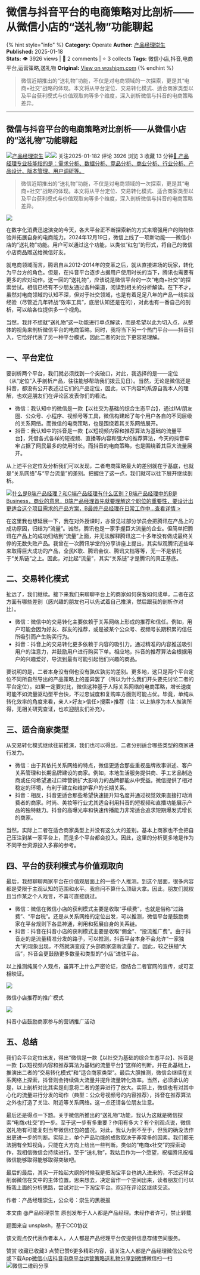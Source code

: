 # 微信与抖音平台的电商策略对比剖析——从微信小店的“送礼物”功能聊起
{% hint style="info" %}
**Category:** Operate
**Author:** [产品经理崇生](https://www.woshipm.com/u/982951)
**Published:** 2025-01-18  
**Stats:** 👁️ 3926 views | 💬 2 comments | ⭐ 3 collects
**Tags:** 微信小店,抖音,电商平台,运营策略,送礼物
**Original:** [View on woshipm.com](https://www.woshipm.com/operate/6171722.html)
{% endhint %}
> 微信近期推出的“送礼物”功能，不仅是对电商领域的一次探索，更是其“电商+社交”战略的体现。本文将从平台定位、交易转化模式、适合商家类型以及平台获利模式与价值观取向等多个维度，深入剖析微信与抖音的电商策略差异。

---

## 微信与抖音平台的电商策略对比剖析——从微信小店的“送礼物”功能聊起

[![](https://static.woshipm.com/ttw_avatar_20240516173436_3186.jpg?imageView2/1/w/72/h/72/q/100)](https://www.woshipm.com/u/982951)[产品经理崇生](https://www.woshipm.com/u/982951) ![](https://static.woshipm.com/tag/1101_1@2x.png)![](https://static.woshipm.com/tag/1301_1@2x.png) 关注2025-01-182 评论 3926 浏览 3 收藏 13 分钟[🔗 产品经理专业技能指的是：需求分析、数据分析、竞品分析、商业分析、行业分析、产品设计、版本管理、用户调研等。](https://ke.qidianla.com/courses/90pm)

> 微信近期推出的“送礼物”功能，不仅是对电商领域的一次探索，更是其“电商+社交”战略的体现。本文将从平台定位、交易转化模式、适合商家类型以及平台获利模式与价值观取向等多个维度，深入剖析微信与抖音的电商策略差异。

![](https://image.woshipm.com/2023/04/13/19497a2c-d9e2-11ed-a8b0-00163e0b5ff3.jpg)

在数字化消费迅速演变的今天，各大平台正不断探索新的方式来增强用户的购物体验并拓展自身的电商能力。2024年12月19日，微信上线了一项新功能——微信小店的“送礼物”功能。用户可以通过这个功能，以类似“红包”的形式，将自己的微信小店商品赠送给微信好友。

就电商领域而言，腾讯自从2012-2014年的变革之后，就从直接进场的玩家，转化为平台方的角色。但是，在抖音平台逐步占据用户使用时长的当下，腾讯也需要有更多的应对动作。这一回的“送礼物”，应该说是微信平台的一次“电商+社交”的探索尝试。相信已经有不少朋友通过各种渠道，阅读到相关的分析解读。在下不才，虽然对电商领域的认知不深，但对于社交领域，也是有着足足八年的产品一线实战经验（尽管近几年转战“效率工具”，底层认知还是在的），对此也有一番自己的剖析，可以给各位提供多一个视角。

当然，我并不想就“送礼物”这一功能进行单点解读，而是希望以此为切入点，从整体的视角来剖析微信平台的电商策略。同时，我将当下另一个热门平台——抖音引入，它恰好代表了另一种平台模式，因此二者的对比下更容易理解。

## 一、平台定位

要剖析两个平台，我们就必须找到一个突破口，对此，我选择的是——定位（从“定位”入手剖析产品，往往能够帮助我们拨云见日）。当然，无论是微信还是抖音，都没有公开表述过它们的产品定位，因此，以下内容均系源自我本人的理解，也欢迎朋友们在评论区发表你们的看法。

*   微信：我认知中的微信是一款【以社交为基础的综合生态平台】，通过IM/朋友圈、公众号、小程序、视频号等工具，微信构建起了每个用户各自的不同层级的关系网络。而微信的电商策略，也是围绕着其关系网络展开。
*   抖音：我认知中的抖音是一款【以短视频内容和推荐算法为基础的流量平台】，凭借各式各样的短视频、直播等内容和强大的推荐算法，今天的抖音牢牢占据了网民最多的使用时长。而抖音的电商策略，也是围绕着其巨大流量展开。

从上述平台定位及分析我们可以发现，二者电商策略最大的差别就在于基底，也就是“关系网络”与“平台流量”的差别。把握住了这一点，我们就可以往下展开继续剖析。

[![](https://image.woshipm.com/2023/07/27/6f50fd24-2c7f-11ee-875d-00163e0b5ff3.png)什么是B端产品经理？和C端产品经理有什么区别？B端产品经理中的B是Business，商业的意思，B端产品经理首先就要理解这个职位的重要性，要设计出更适合这个项目需求的产品方案，B最终产品经理在日常工作中...查看详情 >](https://ke.qidianla.com/courses/bcpm)

在这里我也想延展一下，我在对外授课时，亦曾见过部分学员会把腾讯在产品上的成功原因，归结为“流量”。诚然，腾讯也是一家手握巨大流量的企业。但简单把腾讯在产品上的成功归结到“流量”上面，并无法解释腾讯这二十多年没有做成最终关停的无数失败产品。我曾在一次腾讯学堂的分享讲座上提出，其实纵观腾讯近些年来取得巨大成功的产品，全民K歌、腾讯会议、腾讯文档等等，无一不是依托于“关系链”之上。因此，对比起“流量”，其实“关系链”才是腾讯的真正基底。

## 二、交易转化模式

扯远了，我们继续。接下来我们来聊聊平台上的商家如何获客如何成单，二者在这方面有哪些差别（感兴趣的朋友也可以先试着自己推演，然后跟我的剖析作对比）。

*   微信：微信中的交易转化主要依赖于关系网络上形成的推荐和信任。例如，用户可能会因为好友、群友的推荐，或是被某个公众号、视频号长期积累的信任所吸引而产生购买行为。
*   抖音：抖音上的交易转化更多依赖于内容的吸引力。通过精准的内容推送吸引用户的注意力，并鼓励用户进行购买下单。相应地，抖音的推荐算法会根据用户的兴趣爱好，导流到最有可能引起他们兴趣的商品。

要说明的是，二者本身没有倒也没有孰优孰劣的差别。更多地，这只是两个平台定位不同所自然导出的产品策略上的差异罢了（所以为什么我们开头要先讨论二者的平台定位）。如果一定要对比，微信这种基于人际关系网络的电商策略，增长速度可能不如流量驱动型平台快，不过忠诚度和复购率方面则可能占优。毕竟，单纯从转化效率的角度来看，亲人>好友>信任>搜索>推荐（注：以上排序为本人推演所得，无相关研究查证，也欢迎朋友们补充）。

## 三、适合商家类型

从交易转化模式继续往前推演，我们也可以得出，二者分别适合哪些类型的商家进行发力。

*   微信：由于其依托关系网络的特点，微信更适合那些重视品牌故事讲述、客户关系管理和长期品牌建设的商家。例如，本地生活服务提供商、手工艺品制造商或任何希望通过口碑营销扩大影响力的品牌都能从中受益。微信提供了相对稳定的环境，有利于建立和维护客户的长期关系。
*   抖音：相反，抖音更适合那些希望快速提升知名度并通过视觉效果直接打动消费者的商家。时尚、美妆等行业尤其适合利用抖音的短视频和直播功能展示产品的独特魅力。抖音的高曝光率和快速传播能力非常适合追求短期爆发式增长的商家。

当然，实际上二者在适合商家类型上并没有这么大的差别。基本上商家也不会把自己压注到某一家平台上，而是多个平台都会投入。因此，这里的分析更多地是作为不同平台资源投入多寡的参考。

## 四、平台的获利模式与价值观取向

最后，我想聊聊两家平台在价值观层面上的一些个人推测。到这个层面，很多内容都是受限于主观认知的范围和水平。我自问不算什么顶级大拿。因此，朋友们就权且当作某之个人戏言，不喜可直接跳过。

*   微信：微信在微信小店的获利模式主要是收取“手续费”，也就是俗称“过路费”、“平台税”。还是从关系网络的定位出发，可以推测，微信平台是鼓励商家在平台规则下各显神通，利用和拓展自身的关系链。
*   抖音：抖音在抖音小店的获利模式主要是收取“佣金”、“投流推广费”。由于抖音走的是流量精准分发的路子，可以推测，抖音平台本身不会允许“一家独大”的现象出现，不然就演变成了头部商家垄断流量了。因此，较之扶植“大店”，抖音会更鼓励更多数量和类型的“小店”进驻平台。

以上推测纯属个人观点，虽算不上什么严密论证，但结合二者官网的宣传，或可互相映证。

![](https://image.woshipm.com/wp-files/2025/01/pcAxNIpFLDUEhLrAK8dL.png)

微信小店推荐的推广模式

![](https://image.woshipm.com/wp-files/2025/01/udlct1qVNGVL5khyBWdj.png)

抖音小店鼓励商家参与的营销推广活动

## 五、总结

我们会平台定位出发，得出“微信是一款【以社交为基础的综合生态平台】、抖音是一款【以短视频内容和推荐算法为基础的流量平台】”这样的判断。并在此基础上，推演出二者的“交易转化模式”和“适合商家类型”。最后大胆推测，微信会继续在关系网络上探索，抖音则会持续做大流量并提升流量转化效率。当然，必须承认的是，以上剖析对比其实是刻意将二者的差异进行了放大。实际上，微信也有对其中心化的流量进行分发的动作（典型：公众号视频号的内容推荐），抖音在推荐算法之外也打造了关注、附近等关系网络。这一点还请各位朋友注意。

最后还是得点一下题。关于微信所推出的“送礼物”功能，我认为这就是微信探索“电商x社交”的一步。至于这一步有多重要？作用有多大？有个别观点说，微信送礼物有可能复刻当年微信红包的盛况。对此，我认为倒不至于，但我的确没法作出更进一步的判断。实际上，单个产品功能的成败取决于非常多的因素。我们都无法拥有全知视角，只能在大方向上给出一些判断。类似的“电商x社交”的探索动作，我相信微信会持续进行。至于“送礼物”，我姑且作为一个愿望，祝福腾讯祝福微信能够取得能够取得突破吧。

最后的最后，其实一开始起大纲的时候我是把淘宝平台也纳入进来的，不过这样会削弱微信在文中的主体位置。思来想去，决定留作一个空间出来，读者朋友们可以按我上面的分析思路，尝试对比一下淘宝平台。欢迎在评论区继续交流。

作者：产品经理崇生，公众号：崇生的黑板报

本文由 @产品经理崇生 原创发布于人人都是产品经理。未经作者许可，禁止转载

题图来自 unsplash，基于CC0协议

该文观点仅代表作者本人，人人都是产品经理平台仅提供信息存储空间服务。

赞赏 收藏已收藏3 点赞已赞6更多精彩内容，请关注人人都是产品经理微信公众号或下载App[微信小店](https://www.woshipm.com/tag/%e5%be%ae%e4%bf%a1%e5%b0%8f%e5%ba%97)[抖音](https://www.woshipm.com/tag/%e6%8a%96%e9%9f%b3)[电商平台](https://www.woshipm.com/tag/%e7%94%b5%e5%95%86%e5%b9%b3%e5%8f%b0)[运营策略](https://www.woshipm.com/tag/%e8%bf%90%e8%90%a5%e7%ad%96%e7%95%a5)[送礼物](https://www.woshipm.com/tag/%e9%80%81%e7%a4%bc%e7%89%a9)[分享到微博](https://service.weibo.com/share/share.php?appkey=2775287854&title=微信与抖音平台的电商策略对比剖析——从微信小店的“送礼物”功能聊起&url=https://www.woshipm.com/operate/6171722.html&pic=https://image.woshipm.com/2023/04/13/19497a2c-d9e2-11ed-a8b0-00163e0b5ff3.jpg)微信扫一扫![微信二维码](https://api.pwmqr.com/qrcode/create/?url=https://www.woshipm.com/operate/6171722.html)分享